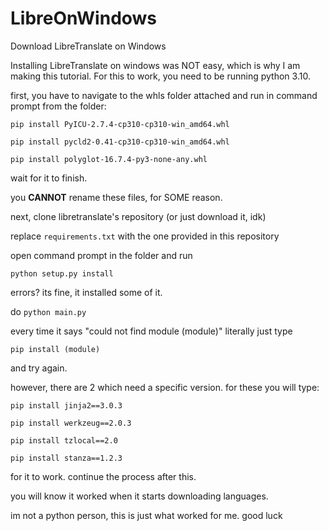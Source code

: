 # LibreOnWindows
Download LibreTranslate on Windows

Installing LibreTranslate on windows was NOT easy, which is why I am making this tutorial. For this to work, you need to be running python 3.10.


first, you have to navigate to the whls folder attached and run in command prompt from the folder:

`pip install PyICU-2.7.4-cp310-cp310-win_amd64.whl`

`pip install pycld2-0.41-cp310-cp310-win_amd64.whl`

`pip install polyglot-16.7.4-py3-none-any.whl`

wait for it to finish.

you **CANNOT** rename these files, for SOME reason.

next, clone libretranslate's repository (or just download it, idk)

replace `requirements.txt` with the one provided in this repository

open command prompt in the folder and run

`python setup.py install`

errors? its fine, it installed some of it.

do `python main.py`

every time it says "could not find module (module)" literally just type

`pip install (module)`

and try again.

however, there are 2 which need a specific version. for these you will type:

`pip install jinja2==3.0.3`

`pip install werkzeug==2.0.3`

`pip install tzlocal==2.0`

`pip install stanza==1.2.3`

for it to work. continue the process after this.

you will know it worked when it starts downloading languages.

im not a python person, this is just what worked for me. good luck
